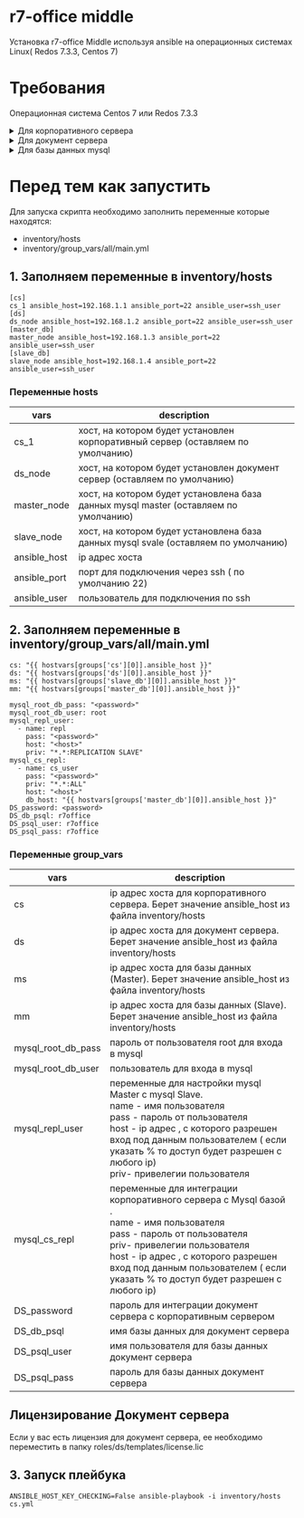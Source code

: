
# r7-office middle
Установка  r7-office Middle используя ansible  на операционных системах Linux( Redos 7.3.3, Centos 7)

# Требования

Операционная система Centos 7 или Redos 7.3.3 

<details>
  <summary>Для корпоративного сервера</summary>

- Процессор: рекомендуется от 6 ядер \
- Оперативная память: рекомендуется от 12 Гб \
- Свободное место на жестком диске: рекомендуется от 50 Гб 
</details>

<details>
  <summary>Для документ сервера</summary>
- Процессор: рекомендуется от 4 ядер \
- Оперативная память: рекомендуется от 8 Гб \
- Свободное место на жестком диске: рекомендуется от 50 Гб 
</details>

<details>
  <summary>Для базы данных mysql</summary>
- Процессор: рекомендуется от 2 ядер \
- Оперативная память: рекомендуется от 2 Гб \
- Свободное место на жестком диске: рекомендуется от 15 Гб 
- Python version 3.*
</details>


# Перед тем как запустить
Для запуска скрипта необходимо заполнить переменные которые находятся:
- inventory/hosts
- inventory/group_vars/all/main.yml 
## 1. Заполняем переменные в inventory/hosts 
 ```
[cs]
cs_1 ansible_host=192.168.1.1 ansible_port=22 ansible_user=ssh_user
[ds]
ds_node ansible_host=192.168.1.2 ansible_port=22 ansible_user=ssh_user
[master_db]
master_node ansible_host=192.168.1.3 ansible_port=22 ansible_user=ssh_user
[slave_db]
slave_node ansible_host=192.168.1.4 ansible_port=22 ansible_user=ssh_user
```

### Переменные  hosts
| vars | description |
|-------|-------------|
| cs_1 | хост, на котором будет установлен корпоративный сервер (оставляем по умолчанию) |
| ds_node | хост, на котором будет установлен документ сервер (оставляем по умолчанию)|
| master_node | хост, на котором будет установлена база данных mysql master (оставляем по умолчанию) |
| slave_node | хост, на котором будет установлена база данных mysql svale (оставляем по умолчанию)|
|ansible_host|ip адрес хоста |
|ansible_port|порт для подключения через ssh ( по умолчанию 22)|
|ansible_user|пользователь для подключения по ssh|


## 2. Заполняем переменные в inventory/group_vars/all/main.yml
```
cs: "{{ hostvars[groups['cs'][0]].ansible_host }}" 
ds: "{{ hostvars[groups['ds'][0]].ansible_host }}"  
ms: "{{ hostvars[groups['slave_db'][0]].ansible_host }}" 
mm: "{{ hostvars[groups['master_db'][0]].ansible_host }}"

mysql_root_db_pass: "<password>"
mysql_root_db_user: root
mysql_repl_user:
  - name: repl
    pass: "<password>"
    host: "<host>"
    priv: "*.*:REPLICATION SLAVE"
mysql_cs_repl:
  - name: cs_user
    pass: "<password>"
    priv: "*.*:ALL"
    host: "<host>"
    db_host: "{{ hostvars[groups['master_db'][0]].ansible_host }}"
DS_password: <password>
DS_db_psql: r7office
DS_psql_user: r7office
DS_psql_pass: r7office
```
### Переменные group_vars

| vars | description |
|-------|-------------|
|cs | ip адрес хоста для корпоративного сервера. Берет значение  ansible_host  из файла inventory/hosts|
| ds| ip адрес хоста для документ сервера. Берет значение  ansible_host  из файла inventory/hosts|
|ms | ip адрес хоста для базы данных (Master). Берет значение  ansible_host  из файла inventory/hosts|
|mm |ip адрес хоста для базы данных (Slave). Берет значение  ansible_host  из файла inventory/hosts |
|mysql_root_db_pass | пароль от пользователя root для входа в mysql|
|mysql_root_db_user | пользователь для входа в mysql  |
| mysql_repl_user| переменные для настройки mysql Master с mysql Slave.<br> name - имя пользователя <br>pass - пароль от пользователя <br> host - ip адрес , с которого разрешен вход под данным пользователем ( если указать % то доступ будет разрешен с любого ip) <br> priv- привелегии пользователя|
|mysql_cs_repl | переменные для интеграции корпоративного сервера с Mysql базой .<br> name - имя пользователя <br>pass - пароль от пользователя <br> priv- привелегии пользователя <br> host - ip адрес , с которого разрешен вход под данным пользователем ( если указать % то доступ будет разрешен с любого ip) |
|DS_password| пароль для интеграции документ сервера с корпоративным сервером |
|DS_db_psql | имя базы данных для документ сервера |
|DS_psql_user | имя пользователя для базы данных документ сервера|
|DS_psql_pass | пароль для базы данных документ сервера|
 
## Лицензирование Документ сервера
Если у вас есть лицензия для документ сервера, ее необходимо переместить в папку roles/ds/templates/license.lic
## 3. Запуск плейбука
```
ANSIBLE_HOST_KEY_CHECKING=False ansible-playbook -i inventory/hosts cs.yml 
```